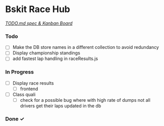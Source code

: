 # Bskit Race Hub

<em>[TODO.md spec & Kanban Board](https://bit.ly/3fCwKfM)</em>

### Todo

- [ ] Make the DB store names in a different collection to avoid redundancy
- [ ] Display championship standings
- [ ] add fastest lap handling in raceResults.js

### In Progress

- [ ] Display race results
  - [ ] frontend
- [ ] Class quali  
  - [ ] check for a possible bug where with high rate of dumps not all drivers get their laps updated in the db  

### Done ✓



